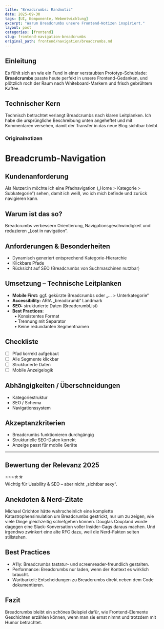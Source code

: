 ```yaml
---
title: "Breadcrumbs: Randnotiz"
date: 2025-09-30
tags: [UI, Komponente, Webentwicklung]
excerpt: "Warum Breadcrumbs unsere Frontend-Notizen inspiriert."
layout: post
categories: [frontend]
slug: frontend-navigation-breadcrumbs
original_path: frontend/navigation/breadcrumbs.md
---
```


## Einleitung
Es fühlt sich an wie ein Fund in einer verstaubten Prototyp-Schublade: **Breadcrumbs** passte heute perfekt in unsere Frontend-Gedanken, und plötzlich roch der Raum nach Whiteboard-Markern und frisch gebrühtem Kaffee.

## Technischer Kern
Technisch betrachtet verlangt Breadcrumbs nach klaren Leitplanken. Ich habe die ursprüngliche Beschreibung unten angeheftet und mit Kommentaren versehen, damit der Transfer in das neue Blog sichtbar bleibt.

### Originalnotizen
# Breadcrumb-Navigation

## Kundenanforderung  
Als Nutzer:in möchte ich eine Pfadnavigation („Home > Kategorie > Subkategorie“) sehen, damit ich weiß, wo ich mich befinde und zurück navigieren kann.

## Warum ist das so?  
Breadcrumbs verbessern Orientierung, Navigationsgeschwindigkeit und reduzieren „Lost in navigation“.  

## Anforderungen & Besonderheiten  
- Dynamisch generiert entsprechend Kategorie-Hierarchie  
- Klickbare Pfade  
- Rücksicht auf SEO (Breadcrumbs von Suchmaschinen nutzbar)  

## Umsetzung – Technische Leitplanken  
- **Mobile First:** ggf. gekürzte Breadcrumbs oder „… > Unterkategorie“  
- **Accessibility:** ARIA „breadcrumb“ Landmark  
- **SEO:** strukturierte Daten (BreadcrumbList)  
- **Best Practices:**  
 • Konsistentes Format  
 • Trennung mit Separator  
 • Keine redundanten Segmentnamen  

## Checkliste  
- [ ] Pfad korrekt aufgebaut  
- [ ] Alle Segmente klickbar  
- [ ] Strukturierte Daten  
- [ ] Mobile Anzeigelogik  

## Abhängigkeiten / Überschneidungen  
- Kategoriestruktur  
- SEO / Schema  
- Navigationssystem  

## Akzeptanzkriterien  
- Breadcrumbs funktionieren durchgängig  
- Strukturielle SEO-Daten korrekt  
- Anzeige passt für mobile Geräte  

---

## Bewertung der Relevanz 2025  
⭐⭐⭐☆☆  
Wichtig für Usability & SEO – aber nicht „sichtbar sexy“.

## Anekdoten & Nerd-Zitate
Michael Crichton hätte wahrscheinlich eine komplette Katastrophensimulation um Breadcrumbs gestrickt, nur um zu zeigen, wie viele Dinge gleichzeitig schiefgehen können. Douglas Coupland würde dagegen eine Slack-Konversation voller Insider-Gags daraus machen. Und irgendwo zwinkert eine alte RFC dazu, weil die Nerd-Fakten selten stillstehen.

## Best Practices
- A11y: Breadcrumbs tastatur- und screenreader-freundlich gestalten.
- Performance: Breadcrumbs nur laden, wenn der Kontext es wirklich braucht.
- Wartbarkeit: Entscheidungen zu Breadcrumbs direkt neben dem Code dokumentieren.

## Fazit
Breadcrumbs bleibt ein schönes Beispiel dafür, wie Frontend-Elemente Geschichten erzählen können, wenn man sie ernst nimmt und trotzdem mit Humor betrachtet.
